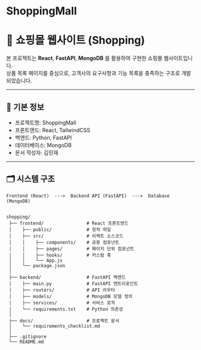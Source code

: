 # ShoppingMall
# 🛒 쇼핑몰 웹사이트 (Shopping)

본 프로젝트는 **React**, **FastAPI**, **MongoDB** 를 활용하여 구현한 쇼핑몰 웹사이트입니다.  
상품 목록 페이지를 중심으로, 고객사의 요구사항과 기능 목록을 충족하는 구조로 개발되었습니다.  

---

## 📌 기본 정보
- 프로젝트명: ShoppingMall
- 프론트엔드: React, TailwindCSS
- 백엔드: Python, FastAPI
- 데이터베이스: MongoDB
- 문서 작성자: 김민재

---

## 🗂 시스템 구조
```plaintext
Frontend (React)  --->  Backend API (FastAPI)  --->  Database (MongoDB)


shopping/
 ├── frontend/                # React 프론트엔드
 │    ├── public/             # 정적 파일
 │    ├── src/                # 리액트 소스코드
 │    │    ├── components/    # 공용 컴포넌트
 │    │    ├── pages/         # 페이지 단위 컴포넌트
 │    │    ├── hooks/         # 커스텀 훅
 │    │    └── App.js
 │    └── package.json
 │
 ├── backend/                 # FastAPI 백엔드
 │    ├── main.py             # FastAPI 엔트리포인트
 │    ├── routers/            # API 라우터
 │    ├── models/             # MongoDB 모델 정의
 │    ├── services/           # 서비스 로직
 │    └── requirements.txt    # Python 의존성
 │
 ├── docs/                    # 프로젝트 문서
 │    └── requirements_checklist.md
 │
 ├── .gitignore
 └── README.md
 
